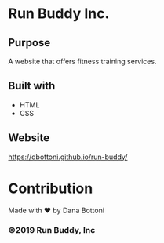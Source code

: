 # Run Buddy Inc.

## Purpose

A website that offers fitness training services.

## Built with

- HTML
- CSS

## Website

https://dbottoni.github.io/run-buddy/

# Contribution

Made with ❤️ by Dana Bottoni

### ©️2019 Run Buddy, Inc
